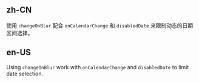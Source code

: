 ## zh-CN

使用 `changeOnBlur` 配合 `onCalendarChange` 和 `disabledDate` 来限制动态的日期区间选择。

## en-US

Using `changeOnBlur` work with `onCalendarChange` and `disabledDate` to limit date selection.
